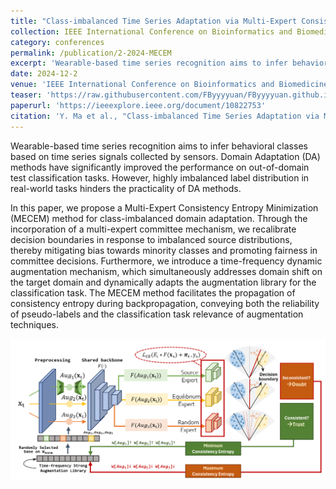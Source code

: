 ```yaml
---
title: "Class-imbalanced Time Series Adaptation via Multi-Expert Consistency Entropy Minimization  "
collection: IEEE International Conference on Bioinformatics and Biomedicine 
category: conferences
permalink: /publication/2-2024-MECEM
excerpt: 'Wearable-based time series recognition aims to infer behavioral classes based on time series signals collected by sensors. Domain Adaptation (DA) methods have significantly improved the performance on out-of-domain test classification tasks. However, highly imbalanced label distribution in real-world tasks hinders the practicality of DA methods. In this paper, we propose a Multi-Expert Consistency Entropy Minimization (MECEM) method for class-imbalanced domain adaptation. Through the incorporation of a multi-expert committee mechanism, we recalibrate decision boundaries in response to imbalanced source distributions, thereby mitigating bias towards minority classes and promoting fairness in committee decisions. Furthermore, we introduce a time-frequency dynamic augmentation mechanism, which simultaneously addresses domain shift on the target domain and dynamically adapts the augmentation library for the classification task. The MECEM method facilitates the propagation of consistency entropy during backpropagation, conveying both the reliability of pseudo-labels and the classification task relevance of augmentation techniques.'
date: 2024-12-2
venue: 'IEEE International Conference on Bioinformatics and Biomedicine'
teaser: 'https://raw.githubusercontent.com/FByyyyuan/FByyyyuan.github.io/master/files/FB002.png'
paperurl: 'https://ieeexplore.ieee.org/document/10822753'
citation: 'Y. Ma et al., "Class-imbalanced Time Series Adaptation via Multi-Expert Consistency Entropy Minimization," 2024 IEEE International Conference on Bioinformatics and Biomedicine (BIBM), Lisbon, Portugal, 2024, pp. 2284-2290, doi: 10.1109/BIBM62325.2024.10822753. '
---
```


Wearable-based time series recognition aims to infer behavioral classes based on time series signals collected by sensors. Domain Adaptation (DA) methods have significantly improved the performance on out-of-domain test classification tasks. However, highly imbalanced label distribution in real-world tasks hinders the practicality of DA methods. 

In this paper, we propose a Multi-Expert Consistency Entropy Minimization (MECEM) method for class-imbalanced domain adaptation. Through the incorporation of a multi-expert committee mechanism, we recalibrate decision boundaries in response to imbalanced source distributions, thereby mitigating bias towards minority classes and promoting fairness in committee decisions. Furthermore, we introduce a time-frequency dynamic augmentation mechanism, which simultaneously addresses domain shift on the target domain and dynamically adapts the augmentation library for the classification task. The MECEM method facilitates the propagation of consistency entropy during backpropagation, conveying both the reliability of pseudo-labels and the classification task relevance of augmentation techniques.

![image](/files/FB002.png)

